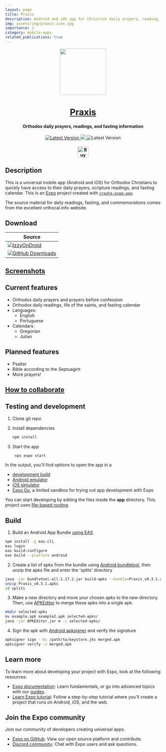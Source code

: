 ```yaml
---
layout: page
title: Praxis
description: Android and iOS app for Christian daily prayers, reading, and fasting
img: assets/img/praxis-icon.jpg
importance: 1
category: mobile-apps
related_publications: true
---
```


<p align="center"><img src="assets/images/praxis-icon.png" width="150"></p>
<h1 align="center"><b><a href="https://github.com/JLucasGaldino/Praxis" target="_blank">Praxis</a></b></h1>
<h4 align="center">Orthodox daily prayers, readings, and fasting information</h4>
<p align="center">
<a href="https://github.com/JLucasGaldino/Praxis/releases/tag/v0.4.0">
<img alt="Latest Version" src="https://img.shields.io/badge/tag-v0.4.0-8A2BE2">
</a>
<a href="https://www.gnu.org/licenses/gpl-3.0">
<img src="https://img.shields.io/github/v/release/JLucasGaldino/Praxis">
</a>
<img alt="Latest Version" src="https://img.shields.io/badge/Christ%20is%20risen!-8A2BE2">
</p>
<h4 align="center"><a href='https://ko-fi.com/O5O616HNS2' target='_blank'><img height='36' style='border:0px;height:36px;' src='https://storage.ko-fi.com/cdn/kofi5.png?v=6' border='0' alt='Buy Me a Coffee at ko-fi.com' /></a></h4>

## Description
This is a universal mobile app (Android and iOS) for Orthodox Christians to quickly have access to their daily prayers, scripture readings, and fasting calendar. 
This is an [Expo](https://expo.dev) project created with [`create-expo-app`](https://www.npmjs.com/package/create-expo-app).

The source material for daily readings, fasting, and commemorations comes from the excellent orthocal.info website.

## Download
| Source | 
|--------|
| <a href="https://apt.izzysoft.de/fdroid/index/apk/com.jlucasgaldino.Praxis"><img alt="IzzyOnDroid" src="https://img.shields.io/endpoint?url=https://apt.izzysoft.de/fdroid/api/v1/shield/com.jlucasgaldino.Praxis"></a> |
| <a href="https://github.com/JLucasGaldino/Praxis/releases/download/v0.4.0/Praxis_v0.4.0.apk"><img alt="GitHub Downloads" src="https://img.shields.io/github/v/release/JLucasGaldino/Praxis?logo=GitHub&label=GitHub"></a> | 

## [Screenshots](https://github.com/JLucasGaldino/Praxis/blob/main/screenshots/screenshots.md)

## Current features
- Orthodox daily prayers and prayers before confession
- Orthodox daily readings, life of the saints, and fasting calendar
- Languages:
  - English
  - Portuguese
- Calendars:
  - Gregorian
  - Julian

## Planned features
- Psalter
- Bible according to the Septuagint
- More prayers!

## [How to collaborate](https://github.com/JLucasGaldino/Praxis/blob/main/COLLABORATE.md)

## Testing and development

1. Clone git repo

2. Install dependencies

   ```bash
   npm install
   ```

3. Start the app

   ```bash
    npx expo start
   ```

In the output, you'll find options to open the app in a

- [development build](https://docs.expo.dev/develop/development-builds/introduction/)
- [Android emulator](https://docs.expo.dev/workflow/android-studio-emulator/)
- [iOS simulator](https://docs.expo.dev/workflow/ios-simulator/)
- [Expo Go](https://expo.dev/go), a limited sandbox for trying out app development with Expo

You can start developing by editing the files inside the **app** directory. This project uses [file-based routing](https://docs.expo.dev/router/introduction).

## Build

1. Build an Android App Bundle [using EAS](https://docs.expo.dev/build/setup/)

``` bash
npm install -g eas-cli
eas login
eas build:configure
eas build --platform android
```

2. Create a list of apks from the bundle using [Android bundletool](https://developer.android.com/tools/bundletool), then unzip the apks file and enter the 'splits' directory

``` bash
java -jar bundletool-all-1.17.2.jar build-apks --bundle=Praxis_v0.3.1.aab --output=Praxis_v0.3.1.apks
unzip Praxis_v0.3.1.apks
cd splits
```

3. Make a new directory and move your chosen apks to the new directory. Then, use [APKEditor](https://github.com/REAndroid/APKEditor) to merge these apks into a single apk.

``` bash
mkdir selected-apks
mv example.apk example2.apk selected-apks/
java -jar APKEditor.jar m -i selected-apks/
```

4. Sign the apk with [Android apksigner](https://developer.android.com/tools/apksigner) and verify the signature

``` bash
apksigner sign --ks /path/to/keystore.jks merged.apk
apksigner verify -v merged.apk
```

## Learn more

To learn more about developing your project with Expo, look at the following resources:

- [Expo documentation](https://docs.expo.dev/): Learn fundamentals, or go into advanced topics with our [guides](https://docs.expo.dev/guides).
- [Learn Expo tutorial](https://docs.expo.dev/tutorial/introduction/): Follow a step-by-step tutorial where you'll create a project that runs on Android, iOS, and the web.

## Join the Expo community

Join our community of developers creating universal apps.

- [Expo on GitHub](https://github.com/expo/expo): View our open source platform and contribute.
- [Discord community](https://chat.expo.dev): Chat with Expo users and ask questions.
